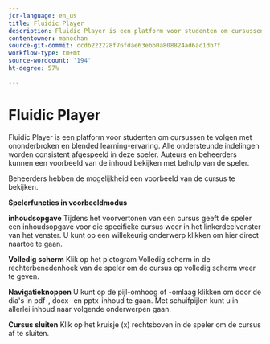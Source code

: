 ```yaml
---
jcr-language: en_us
title: Fluidic Player
description: Fluidic Player is een platform voor studenten om cursussen te volgen met ononderbroken en blended learning-ervaring. Alle ondersteunde indelingen worden consistent afgespeeld in deze speler. Auteurs en beheerders kunnen een voorbeeld van de inhoud bekijken met behulp van de speler.
contentowner: manochan
source-git-commit: ccdb222228f76fdae63ebb0a808824ad6ac1db7f
workflow-type: tm+mt
source-wordcount: '194'
ht-degree: 57%

---
```




# Fluidic Player

Fluidic Player is een platform voor studenten om cursussen te volgen met ononderbroken en blended learning-ervaring. Alle ondersteunde indelingen worden consistent afgespeeld in deze speler. Auteurs en beheerders kunnen een voorbeeld van de inhoud bekijken met behulp van de speler.

Beheerders hebben de mogelijkheid een voorbeeld van de cursus te bekijken.

**Spelerfuncties in voorbeeldmodus**

**inhoudsopgave** Tijdens het voorvertonen van een cursus geeft de speler een inhoudsopgave voor die specifieke cursus weer in het linkerdeelvenster van het venster. U kunt op een willekeurig onderwerp klikken om hier direct naartoe te gaan.

**Volledig scherm** Klik op het pictogram Volledig scherm in de rechterbenedenhoek van de speler om de cursus op volledig scherm weer te geven.

**Navigatieknoppen** U kunt op de pijl-omhoog of -omlaag klikken om door de dia&#39;s in pdf-, docx- en pptx-inhoud te gaan. Met schuifpijlen kunt u in allerlei inhoud naar volgende onderwerpen gaan.

**Cursus sluiten** Klik op het kruisje (x) rechtsboven in de speler om de cursus af te sluiten.
